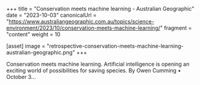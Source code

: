 +++
title = "Conservation meets machine learning - Australian Geographic"
date = "2023-10-03"
canonicalUrl = "https://www.australiangeographic.com.au/topics/science-environment/2023/10/conservation-meets-machine-learning/"
fragment = "content"
weight = 10

[asset]
    image = "retrospective-conservation-meets-machine-learning-australian-geographic.png"
+++

Conservation meets machine learning. Artificial intelligence is opening an 
exciting world of possibilities for saving species. By Owen Cumming • 
October 3...
